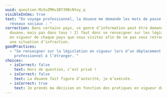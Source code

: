 ```yaml
---
uuid: question-MzXuZMHu1BY39BcNtey_q
visibleInCms: true
text: "En voyage professionnel, la douane me demande les mots de passe de mes
  réseaux sociaux : "
correction: Dans certains pays, ce genre d’information peut être demandé par la
  douane, mais pas dans tous ! Il faut donc se renseigner sur les législations
  en vigueur de chaque pays que vous visitez afin de ne pas vous retrouver dans
  une situation d’infraction.
goodPractices:
  - "Se renseigner sur la législation en vigueur lors d’un déplacement
    professionnel à l’étranger. "
choices:
  - isCorrect: false
    text: Hors de question, c’est privé !
  - isCorrect: false
    text: La douane fait figure d’autorité, je m’exécute.
  - isCorrect: true
    text: Je prends ma décision en fonction des pratiques en vigueur du pays visité.
---
```

